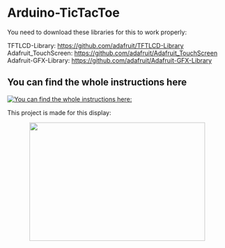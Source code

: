 # Arduino-TicTacToe

You need to download these libraries for this to work properly: 

TFTLCD-Library: https://github.com/adafruit/TFTLCD-Library
Adafruit_TouchScreen: https://github.com/adafruit/Adafruit_TouchScreen
Adafruit-GFX-Library: https://github.com/adafruit/Adafruit-GFX-Library

## You can find the whole instructions here
[![You can find the whole instructions here:](https://i.ytimg.com/vi/QE2UWFv8szw/sddefault.jpg)](https://www.youtube.com/watch?v=QE2UWFv8szw)

This project is made for this display:
<div style="text-align:center"><img src="https://user-images.githubusercontent.com/65724763/117194851-e1f4d600-ade4-11eb-91d6-5033e6830c19.jpg" width="403" height="272.4" />
